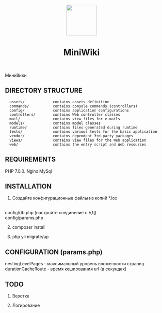 <p align="center">
    <a href="https://github.com/yiisoft" target="_blank">
        <img src="https://avatars0.githubusercontent.com/u/993323" height="100px">
    </a>
    <h1 align="center">MiniWiki</h1>
    <br>
</p>

МиниВики


DIRECTORY STRUCTURE
-------------------

      assets/             contains assets definition
      commands/           contains console commands (controllers)
      config/             contains application configurations
      controllers/        contains Web controller classes
      mail/               contains view files for e-mails
      models/             contains model classes
      runtime/            contains files generated during runtime
      tests/              contains various tests for the basic application
      vendor/             contains dependent 3rd-party packages
      views/              contains view files for the Web application
      web/                contains the entry script and Web resources



REQUIREMENTS
------------

PHP 7.0.0.
Nginx 
MySql


INSTALLATION
------------
 
 1) Создайте конфигурационные файлы из копий *.loc
 <br>
 config/db.php (настройте соединение с БД)
 <br>
 config/params.php

2) composer install

3) php yii migrate/up


CONFIGURATION (params.php)
-------------

nestingLevelPages - максимальный уровень вложенности страниц
<br>
durationCacheRoute - время кеширования url (в секундах)

TODO
-------------

1) Верстка

2) Логирование
